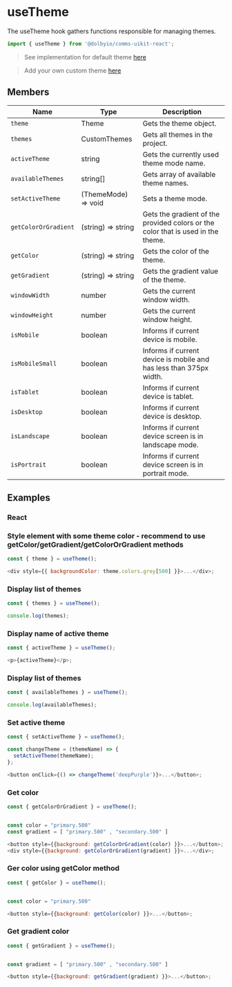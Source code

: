 # useTheme

The useTheme hook gathers functions responsible for managing themes.

```javascript
import { useTheme } from '@dolbyio/comms-uikit-react';
```

> See implementation for default theme [here](/src/theme/defaultTheme.ts)

> Add your own custom theme [here](/src/theme/customThemes.ts)

## Members

| Name                 | Type                | Description                                                                      |
| -------------------- | ------------------- | -------------------------------------------------------------------------------- |
| `theme`              | Theme               | Gets the theme object.                                                           |
| `themes`             | CustomThemes        | Gets all themes in the project.                                                  |
| `activeTheme`        | string              | Gets the currently used theme mode name.                                         |
| `availableThemes`    | string[]            | Gets array of available theme names.                                             |
| `setActiveTheme`     | (ThemeMode) => void | Sets a theme mode.                                                               |
| `getColorOrGradient` | (string) => string  | Gets the gradient of the provided colors or the color that is used in the theme. |
| `getColor`           | (string) => string  | Gets the color of the theme.                                                     |
| `getGradient`        | (string) => string  | Gets the gradient value of the theme.                                            |
| `windowWidth`        | number              | Gets the current window width.                                                   |
| `windowHeight`       | number              | Gets the current window height.                                                  |
| `isMobile`           | boolean             | Informs if current device is mobile.                                             |
| `isMobileSmall`      | boolean             | Informs if current device is mobile and has less than 375px width.               |
| `isTablet`           | boolean             | Informs if current device is tablet.                                             |
| `isDesktop`          | boolean             | Informs if current device is desktop.                                            |
| `isLandscape`        | boolean             | Informs if current device screen is in landscape mode.                           |
| `isPortrait`         | boolean             | Informs if current device screen is in portrait mode.                            |

## Examples

### React

### Style element with some theme color - recommend to use getColor/getGradient/getColorOrGradient methods

```javascript
const { theme } = useTheme();

<div style={{ backgroundColor: theme.colors.grey[500] }}>...</div>;
```

### Display list of themes

```javascript
const { themes } = useTheme();

console.log(themes);
```

### Display name of active theme

```javascript
const { activeTheme } = useTheme();

<p>{activeTheme}</p>;
```

### Display list of themes

```javascript
const { availableThemes } = useTheme();

console.log(availableThemes);
```

### Set active theme

```javascript
const { setActiveTheme } = useTheme();

const changeTheme = (themeName) => {
  setActiveTheme(themeName);
};

<button onClick={() => changeTheme('deepPurple')}>...</button>;
```

### Get color

```javascript
const { getColorOrGradient } = useTheme();


const color = "primary.500"
const gradient = [ "primary.500" , "secondary.500" ]

<button style={{background: getColorOrGradient(color) }}>...</button>;
<div style={{background: getColorOrGradient(gradient) }}>...</div>;
```

### Ger color using getColor method

```javascript
const { getColor } = useTheme();


const color = "primary.500"

<button style={{background: getColor(color) }}>...</button>;
```

### Get gradient color

```javascript
const { getGradient } = useTheme();


const gradient = [ "primary.500" , "secondary.500" ]

<button style={{background: getGradient(gradient) }}>...</button>;
```
